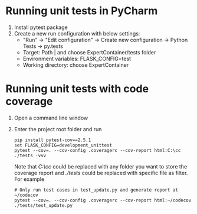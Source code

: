 Running unit tests in PyCharm
=============================
1. Install pytest package
1. Create a new run configuration with below settings:
   - "Run" -> "Edit configuration" -> Create new configuration -> Python Tests -> py.tests
   - Target: Path | and choose ExpertContainer/tests folder
   - Environment variables: FLASK_CONFIG=test
   - Working directory: choose ExpertContainer

Running unit tests with code coverage
=====================================
1. Open a command line window
1. Enter the project root folder and run

       pip install pytest-cov==2.5.1
       set FLASK_CONFIG=development_unittest
       pytest --cov=. --cov-config .coveragerc --cov-report html:C:\cc ./tests -vvv

   Note that _C:\cc_ could be replaced with any folder you want to store the coverage report and
    _./tests_ could be replaced with specific file as filter. For example

       # Only run test cases in test_update.py and generate report at ~/codecov
       pytest --cov=. --cov-config .coveragerc --cov-report html:~/codecov ./tests/test_update.py